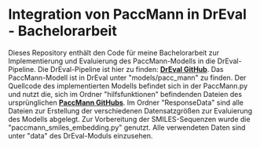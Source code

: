 # Integration von PaccMann in DrEval - Bachelorarbeit
Dieses Repository enthält den Code für meine Bachelorarbeit zur Implementierung und Evaluierung des PaccMann-Modells in die DrEval-Pipeline. 
Die DrEval-Pipeline ist hier zu finden: **[DrEval GitHub](https://github.com/daisybio/drevalpy)**.
Das PaccMann-Modell ist in DrEval unter "models/pacc_mann" zu finden. Der Quellcode des implementierten Modells befindet sich in der PaccMann.py und nutzt die, sich im Ordner "hilfsfunktionen" befindenden Dateien des ursprünglichen **[PaccMann GitHubs](https://github.com/drugilsberg/paccmann)**. 
Im Ordner "ResponseData" sind alle Dateien zur Erstellung der verschiedenen Datensatzgrößen zur Evaluierung des Modells abgelegt. 
Zur Vorbereitung der SMILES-Sequenzen wurde die "paccmann_smiles_embedding.py" genutzt. 
Alle verwendeten Daten sind unter "data" des DrEval-Moduls einzusehen.
